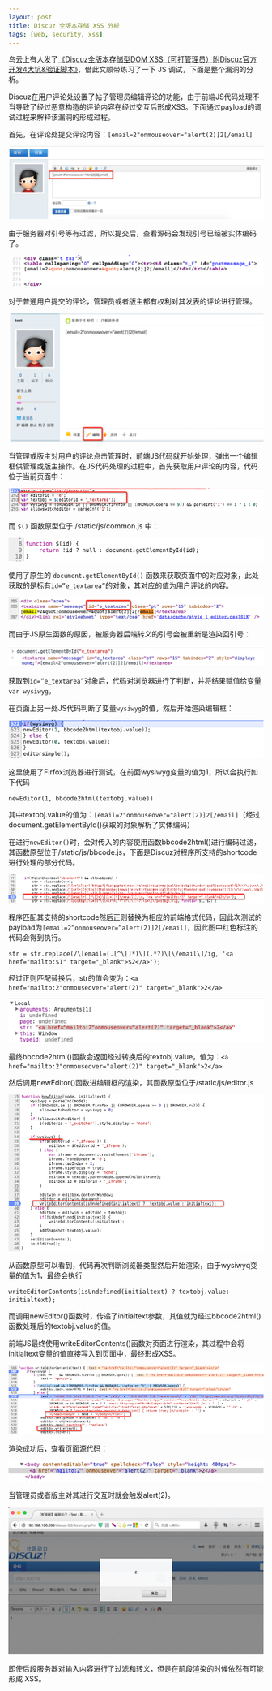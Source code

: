 ```yaml
---
layout: post
title: Discuz 全版本存储 XSS 分析
tags: [web, security, xss]
---
```


乌云上有人发了[《Discuz全版本存储型DOM XSS（可打管理员）附Discuz官方开发4大坑&验证脚本》](http://wooyun.org/bugs/wooyun-2010-099979)，借此文顺带练习了一下 JS 调试，下面是整个漏洞的分析。

Discuz在用户评论处设置了帖子管理员编辑评论的功能，由于前端JS代码处理不当导致了经过恶意构造的评论内容在经过交互后形成XSS。下面通过payload的调试过程来解释该漏洞的形成过程。

首先，在评论处提交评论内容：`[email=2"onmouseover="alert(2)]2[/email]`

![](/images/articles/2015-07-31-discuz-all-version-stored-xss-analysis/1.png)

由于服务器对引号等有过滤，所以提交后，查看源码会发现引号已经被实体编码了。

![](/images/articles/2015-07-31-discuz-all-version-stored-xss-analysis/2.png)

对于普通用户提交的评论，管理员或者版主都有权利对其发表的评论进行管理。

![](/images/articles/2015-07-31-discuz-all-version-stored-xss-analysis/3.png)

当管理或版主对用户的评论点击管理时，前端JS代码就开始处理，弹出一个编辑框供管理或版主操作。在JS代码处理的过程中，首先获取用户评论的内容，代码位于当前页面中：

![](/images/articles/2015-07-31-discuz-all-version-stored-xss-analysis/4.png)

而 `$()` 函数原型位于 /static/js/common.js 中：

![](/images/articles/2015-07-31-discuz-all-version-stored-xss-analysis/5.png)

使用了原生的 `document.getElementById()` 函数来获取页面中的对应对象，此处获取的是标有`id=”e_textarea”`的对象，其对应的值为用户评论的内容。

![](/images/articles/2015-07-31-discuz-all-version-stored-xss-analysis/6.png)

而由于JS原生函数的原因，被服务器后端转义的引号会被重新是渲染回引号：

![](/images/articles/2015-07-31-discuz-all-version-stored-xss-analysis/7.png)

获取到`id=”e_textarea”`对象后，代码对浏览器进行了判断，并将结果赋值给变量 `var wysiwyg`。

在页面上另一处JS代码判断了变量`wysiwyg`的值，然后开始渲染编辑框：
	
![](/images/articles/2015-07-31-discuz-all-version-stored-xss-analysis/8.png)

这里使用了Firfox浏览器进行测试，在前面wysiwyg变量的值为1，所以会执行如下代码

	newEditor(1, bbcode2html(textobj.value))
	
其中textobj.value的值为：`[email=2"onmouseover="alert(2)]2[/email]`（经过document.getElementById()获取的对象解析了实体编码）

在进行`newEditor()`时，会对传入的内容使用函数bbcode2html()进行编码过滤，其函数原型位于/static/js/bbcode.js，下面是Discuz对程序所支持的shortcode进行处理的部分代码。

![](/images/articles/2015-07-31-discuz-all-version-stored-xss-analysis/9.png)

程序匹配其支持的shortcode然后正则替换为相应的前端格式代码，因此次测试的payload为`[email=2”onmouseover=”alert(2)]2[/email]`，因此图中红色标注的代码会得到执行。

	str = str.replace(/\[email=(.[^\[]*)\](.*?)\[\/email\]/ig, '<a href="mailto:$1" target="_blank">$2</a>');
	
经过正则匹配替换后，str的值会变为：`<a href="mailto:2"onmouseover="alert(2)" target="_blank">2</a>`

![](/images/articles/2015-07-31-discuz-all-version-stored-xss-analysis/10.png)

最终bbcode2html()函数会返回经过转换后的textobj.value，值为：`<a href="mailto:2"onmouseover="alert(2)" target="_blank">2</a>`

然后调用newEditor()函数进编辑框的渲染，其函数原型位于/static/js/editor.js

![](/images/articles/2015-07-31-discuz-all-version-stored-xss-analysis/11.png)

从函数原型可以看到，代码再次判断浏览器类型然后开始渲染，由于wysiwyq变量的值为1，最终会执行

	writeEditorContents(isUndefined(initialtext) ? textobj.value: initialtext);

而调用newEditor()函数时，传递了initialtext参数，其值就为经过bbcode2html()函数处理后的textobj.value的值。
	
前端JS最终使用writeEditorContents()函数对页面进行渲染，其过程中会将initialtext变量的值直接写入到页面中，最终形成XSS。

![](/images/articles/2015-07-31-discuz-all-version-stored-xss-analysis/12.png)

渲染成功后，查看页面源代码：

![](/images/articles/2015-07-31-discuz-all-version-stored-xss-analysis/13.png)

当管理员或者版主对其进行交互时就会触发alert(2)。

![](/images/articles/2015-07-31-discuz-all-version-stored-xss-analysis/14.png)

即使后段服务器对输入内容进行了过滤和转义，但是在前段渲染的时候依然有可能形成 XSS。
